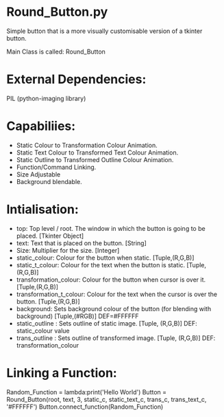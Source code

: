 # Round_Button.py
Simple button that is a more visually customisable version of a tkinter button.

Main Class is called: Round_Button

External Dependencies:
======================

PIL (python-imaging library)

Capabiliies:
=============

+ Static Colour to Transformation Colour Animation.
+ Static Text Colour to Transformed Text Colour Animation.
+ Static Outline to Transformed Outline Colour Animation.
+ Function/Command Linking.
+ Size Adjustable
+ Background blendable.

Intialisation:
==============

+ top: Top level / root. The window in which the button is going to be placed. [Tkinter Object]
+ text: Text that is placed on the button. [String]
+ Size: Multiplier for the size. [Integer]
+ static_colour: Colour for the button when static. [Tuple,(R,G,B)]
+ static_t_colour: Colour for the text when the button is static. [Tuple,(R,G,B)]
+ transformation_colour: Colour for the button when cursor is over it. [Tuple,(R,G,B)]
+ transformation_t_colour: Colour for the text when the cursor is over the button. [Tuple,(R,G,B)]
+ background: Sets background colour of the button (for blending with background) [Tuple,(#RGB)] DEF=#FFFFFF
+ static_outline : Sets outline of static image. [Tuple, (R,G,B)] DEF: static_colour value
+ trans_outline : Sets outline of transformed image. [Tuple, (R,G,B)] DEF: transformation_colour



Linking a Function:
===================

Random_Function = lambda:print('Hello World')
Button = Round_Button(root, text, 3, static_c, static_text_c, trans_c, trans_text_c, '#FFFFFF')
Button.connect_function(Random_Function)



